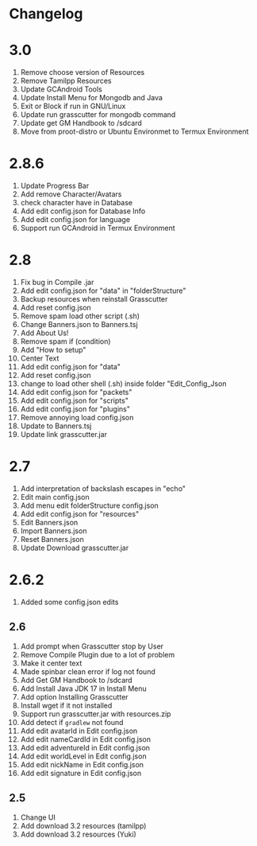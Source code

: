 # Changelog

# 3.0

1. Remove choose version of Resources
2. Remove Tamilpp Resources
3. Update GCAndroid Tools
4. Update Install Menu for Mongodb and Java
5. Exit or Block if run in GNU/Linux
6. Update run grasscutter for mongodb command
7. Update get GM Handbook to /sdcard
8. Move from proot-distro or Ubuntu Environmet to Termux Environment

# 2.8.6

1. Update Progress Bar
2. Add remove Character/Avatars
3. check character have in Database
4. Add edit config.json for Database Info
5. Add edit config.json for language
6. Support run GCAndroid in Termux Environment

# 2.8

1. Fix bug in Compile .jar
2. Add edit config.json for "data" in "folderStructure"
3. Backup resources when reinstall Grasscutter
4. Add reset config.json
5. Remove spam load other script (.sh)
6. Change Banners.json to Banners.tsj
7. Add About Us!
8. Remove spam if (condition)
9. Add "How to setup"
10. Center Text
11. Add edit config.json for "data"
12. Add reset config.json
13. change to load other shell (.sh) inside folder "Edit_Config_Json
14. Add edit config.json for "packets"
15. Add edit config.json for "scripts"
16. Add edit config.json for "plugins"
17. Remove annoying load config.json
18. Update to Banners.tsj
19. Update link grasscutter.jar

# 2.7

1. Add interpretation of backslash escapes in "echo"
2. Edit main config.json
3. Add menu edit folderStructure config.json
4. Add edit config.json for "resources"
5. Edit Banners.json
6. Import Banners.json
7. Reset Banners.json
8. Update Download grasscutter.jar

# 2.6.2

1. Added some config.json edits

## 2.6

1. Add prompt when Grasscutter stop by User
2. Remove Compile Plugin due to a lot of problem
3. Make it center text
4. Made spinbar clean error if log not found
5. Add Get GM Handbook to /sdcard
6. Add Install Java JDK 17 in Install Menu
7. Add option Installing Grasscutter
8. Install wget if it not installed
9. Support run grasscutter.jar with resources.zip
10. Add detect if `gradlew` not found
11. Add edit avatarId in Edit config.json
12. Add edit nameCardId in Edit config.json
13. Add edit adventureId in Edit config.json
14. Add edit worldLevel in Edit config.json
15. Add edit nickName in Edit config.json
16. Add edit signature in Edit config.json

## 2.5

1. Change UI
2. Add download 3.2 resources (tamilpp)
3. Add download 3.2 resources (Yuki)
